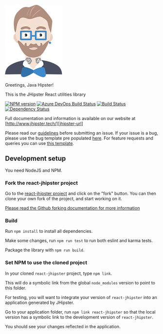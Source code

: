 [![Logo][jhipster-image]][jhipster-url]

Greetings, Java Hipster!

This is the JHipster React utilities library


[![NPM version][npm-image]][npm-url]
[![Azure DevOps Build Status][azure-devops-image]][azure-devops-url-main] 
[![Build Status][github-actions-image]][github-actions-url]
[![Dependency Status][daviddm-image]][daviddm-url]

Full documentation and information is available on our website at [http://www.jhipster.tech/][jhipster-url]

Please read our [guidelines](https://github.com/jhipster/generator-jhipster/CONTRIBUTING.md#submitting-an-issue) before submitting an issue. If your issue is a bug, please use the bug template pre populated [here](https://github.com/jhipster/generator-jhipster/issues/new). For feature requests and queries you can use [this template][feature-template].

[github-actions-image]: https://github.com/jhipster/react-jhipster/workflows/ci.yml/badge.svg
[github-actions-url]: https://github.com/jhipster/react-jhipster/actions

[jhipster-image]: https://raw.githubusercontent.com/jhipster/jhipster.github.io/main/images/logo/logo-jhipster2x.png
[jhipster-url]: http://www.jhipster.tech/
[npm-image]: https://badge.fury.io/js/react-jhipster.svg
[npm-url]: https://npmjs.org/package/react-jhipster
[azure-devops-image]: https://dev.azure.com/jhipster/react-jhipster/_apis/build/status/jhipster.react-jhipster?branchName=main
[azure-devops-url-main]: https://dev.azure.com/jhipster/react-jhipster/_build
[travis-image]: https://travis-ci.org/jhipster/react-jhipster.svg?branch=main
[travis-url]: https://travis-ci.org/jhipster/react-jhipster
[daviddm-image]: https://david-dm.org/jhipster/react-jhipster.svg?theme=shields.io
[daviddm-url]: https://david-dm.org/jhipster/react-jhipster
[feature-template]: https://github.com/jhipster/generator-jhipster/issues/new?body=*%20**Overview%20of%20the%20request**%0A%0A%3C!--%20what%20is%20the%20query%20or%20request%20--%3E%0A%0A*%20**Motivation%20for%20or%20Use%20Case**%20%0A%0A%3C!--%20explain%20why%20this%20is%20a%20required%20for%20you%20--%3E%0A%0A%0A*%20**Browsers%20and%20Operating%20System**%20%0A%0A%3C!--%20is%20this%20a%20problem%20with%20all%20browsers%20or%20only%20IE8%3F%20--%3E%0A%0A%0A*%20**Related%20issues**%20%0A%0A%3C!--%20has%20a%20similar%20issue%20been%20reported%20before%3F%20--%3E%0A%0A*%20**Suggest%20a%20Fix**%20%0A%0A%3C!--%20if%20you%20can%27t%20fix%20this%20yourself%2C%20perhaps%20you%20can%20point%20to%20what%20might%20be%0A%20%20causing%20the%20problem%20(line%20of%20code%20or%20commit)%20--%3E

## Development setup

You need NodeJS and NPM.

### Fork the react-jhipster project

Go to the [react-jhipster project](https://github.com/jhipster/react-jhipster) and click on the "fork" button. You can then clone your own fork of the project, and start working on it.

[Please read the Github forking documentation for more information](https://help.github.com/articles/fork-a-repo)

### Build

Run `npm install` to install all dependencies.

Make some changes, run `npm run test` to run both eslint and karma tests.

Package the library with `npm run build`.

### Set NPM to use the cloned project

In your cloned `react-jhipster` project, type `npm link`.

This will do a symbolic link from the global `node_modules` version to point to this folder.

For testing, you will want to integrate your version of `react-jhipster` into an application generated by JHipster.

Go to your application folder, run `npm link react-jhipster` so that the local version has a symbolic link to the development version of `react-jhipster`.

You should see your changes reflected in the application.
